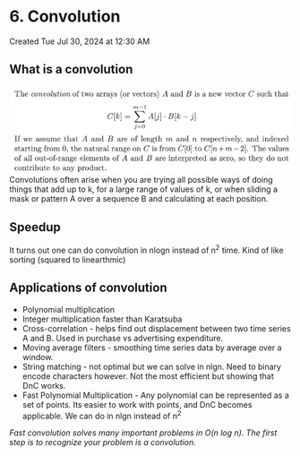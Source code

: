 # 6. Convolution
Created Tue Jul 30, 2024 at 12:30 AM

## What is a convolution
![](../../../../assets/6-Convolution-image-1-c8517a43.png)
Convolutions often arise when you are trying all possible ways of doing things that add up to k, for a large range of values of k, or when sliding a mask or pattern A over a sequence B and calculating at each position.


## Speedup
It turns out one can do convolution in nlogn instead of n<sup>2</sup> time. Kind of like sorting (squared to linearthmic)

## Applications of convolution
- Polynomial multiplication
- Integer multiplication faster than Karatsuba
- Cross-correlation - helps find out displacement between two time series A and B. Used in purchase vs advertising expenditure.
- Moving average filters - smoothing time series data by average over a window.
- String matching - not optimal but we can solve in nlgn. Need to binary encode characters however. Not the most efficient but showing that DnC works.
- Fast Polynomial Multiplication -  Any polynomial can be represented as a set of points. Its easier to work with points, and DnC becomes applicable. We can do in nlgn instead of n<sup>2</sup>

*Fast convolution solves many important problems in O(n log n). The first step is to recognize your problem is a convolution.*